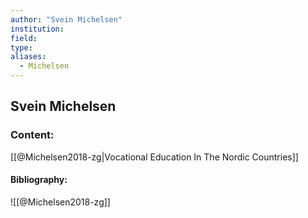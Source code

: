 ```yaml
---
author: "Svein Michelsen"
institution:
field:
type:
aliases:
  - Michelsen
---
```


## Svein Michelsen

### Content:
[[@Michelsen2018-zg|Vocational Education In The Nordic Countries]]

#### Bibliography:

![[@Michelsen2018-zg]]